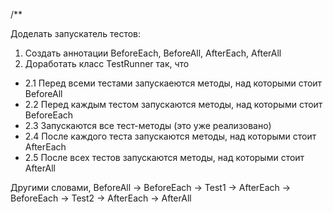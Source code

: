 /**

Доделать запускатель тестов:
1. Создать аннотации BeforeEach, BeforeAll, AfterEach, AfterAll
2. Доработать класс TestRunner так, что
* 2.1 Перед всеми тестами запускаеются методы, над которыми стоит BeforeAll
* 2.2 Перед каждым тестом запускаются методы, над которыми стоит BeforeEach
* 2.3 Запускаются все тест-методы (это уже реализовано)
* 2.4 После каждого теста запускаются методы, над которыми стоит AfterEach
* 2.5 После всех тестов запускаются методы, над которыми стоит AfterAll

Другими словами, BeforeAll -> BeforeEach -> Test1 -> AfterEach -> BeforeEach -> Test2 -> AfterEach -> AfterAll


